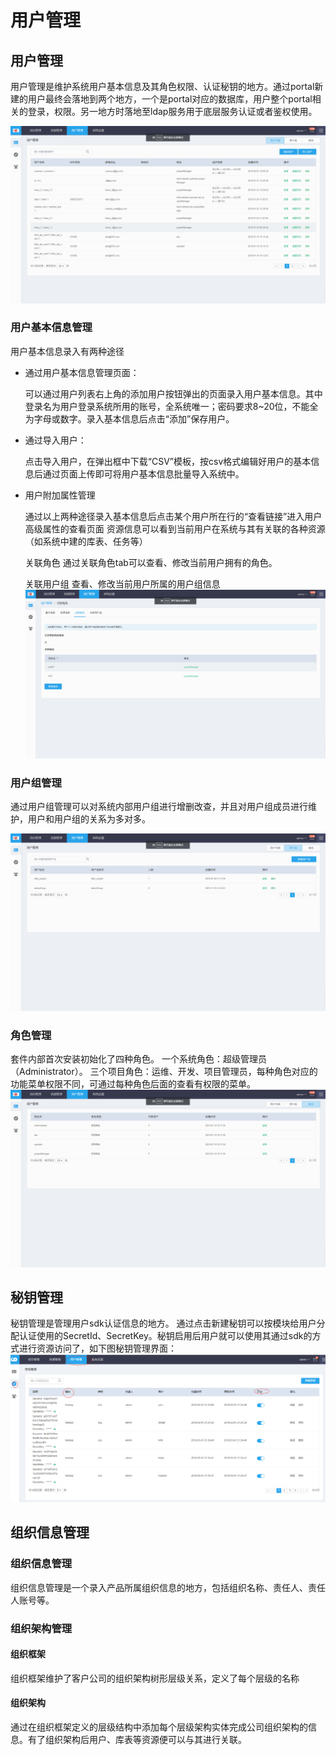 # 用户管理

## 用户管理

用户管理是维护系统用户基本信息及其角色权限、认证秘钥的地方。通过portal新建的用户最终会落地到两个地方，一个是portal对应的数据库，用户整个portal相关的登录，权限。另一地方时落地至ldap服务用于底层服务认证或者鉴权使用。

![](../.gitbook/assets/用户管理2.png)

### 用户基本信息管理

用户基本信息录入有两种途径

* 通过用户基本信息管理页面：

  可以通过用户列表右上角的添加用户按钮弹出的页面录入用户基本信息。其中登录名为用户登录系统所用的账号，全系统唯一；密码要求8~20位，不能全为字母或数字。录入基本信息后点击“添加”保存用户。

* 通过导入用户：

  点击导入用户，在弹出框中下载“CSV”模板，按csv格式编辑好用户的基本信息后通过页面上传即可将用户基本信息批量导入系统中。

* 用户附加属性管理

  通过以上两种途径录入基本信息后点击某个用户所在行的“查看链接”进入用户高级属性的查看页面 资源信息可以看到当前用户在系统与其有关联的各种资源（如系统中建的库表、任务等）

  关联角色 通过关联角色tab可以查看、修改当前用户拥有的角色。

  关联用户组 查看、修改当前用户所属的用户组信息 ![](../.gitbook/assets/用户关联角色.png)

### 用户组管理

通过用户组管理可以对系统内部用户组进行增删改查，并且对用户组成员进行维护，用户和用户组的关系为多对多。

![](../.gitbook/assets/用户组.png)

### 角色管理

套件内部首次安装初始化了四种角色。 一个系统角色：超级管理员（Administrator）。 三个项目角色：运维、开发、项目管理员，每种角色对应的功能菜单权限不同，可通过每种角色后面的查看有权限的菜单。 ![](../.gitbook/assets/角色.png)

## 秘钥管理

秘钥管理是管理用户sdk认证信息的地方。 通过点击新建秘钥可以按模块给用户分配认证使用的SecretId、SecretKey。秘钥启用后用户就可以使用其通过sdk的方式进行资源访问了，如下图秘钥管理界面： ![](../.gitbook/assets/秘钥管理.png)

## 组织信息管理

### 组织信息管理

组织信息管理是一个录入产品所属组织信息的地方，包括组织名称、责任人、责任人账号等。

### 组织架构管理

#### 组织框架

组织框架维护了客户公司的组织架构树形层级关系，定义了每个层级的名称

#### 组织架构

通过在组织框架定义的层级结构中添加每个层级架构实体完成公司组织架构的信息。有了组织架构后用户、库表等资源便可以与其进行关联。

